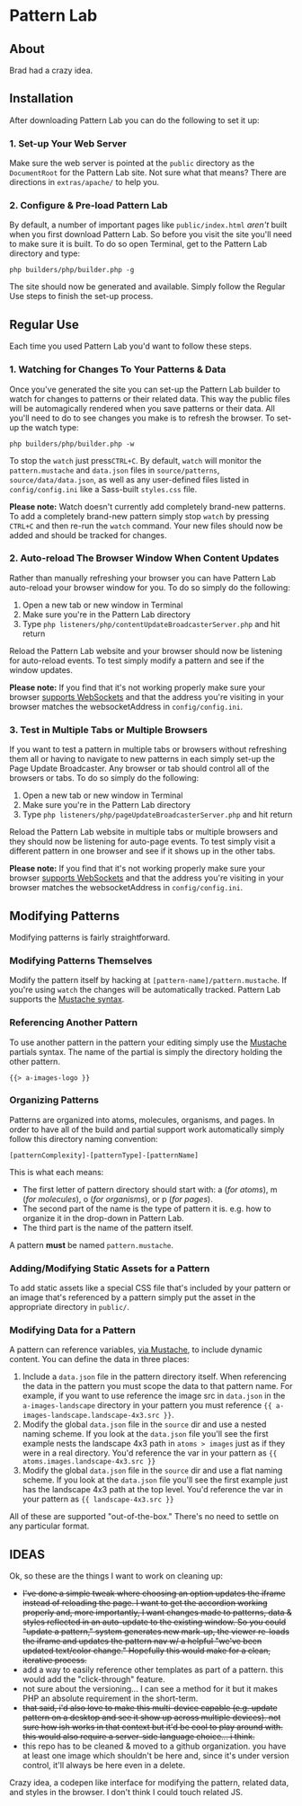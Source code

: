 # Pattern Lab

## About

Brad had a crazy idea.

## Installation

After downloading Pattern Lab you can do the following to set it up:

### 1. Set-up Your Web Server

Make sure the web server is pointed at the `public` directory as the `DocumentRoot` for the Pattern Lab site. Not sure what that means? There are directions in `extras/apache/` to help you.

### 2. Configure & Pre-load Pattern Lab

By default, a number of important pages like `public/index.html` *aren't* built when you first download Pattern Lab. So before you visit the site you'll need to make sure it is built. To do so open Terminal, get to the Pattern Lab directory and type:

    php builders/php/builder.php -g

The site should now be generated and available. Simply follow the Regular Use steps to finish the set-up process.

## Regular Use

Each time you used Pattern Lab you'd want to follow these steps.

### 1. Watching for Changes To Your Patterns & Data

Once you've generated the site you can set-up the Pattern Lab builder to watch for changes to patterns or their related data. This way the public files will be automagically rendered when you save patterns or their data. All you'll need to do to see changes you make is to refresh the browser. To set-up the watch type:

    php builders/php/builder.php -w

To stop the `watch` just press`CTRL+C`. By default, `watch` will monitor the `pattern.mustache` and `data.json` files in `source/patterns`, `source/data/data.json`, as well as any user-defined files listed in `config/config.ini` like a Sass-built `styles.css` file.

**Please note:** Watch doesn't currently add completely brand-new patterns. To add a completely brand-new pattern simply stop `watch` by pressing `CTRL+C` and then re-run the `watch` command. Your new files should now be added and should be tracked for changes.

### 2. Auto-reload The Browser Window When Content Updates

Rather than manually refreshing your browser you can have Pattern Lab auto-reload your browser window for you. To do so simply do the following:

1. Open a new tab or new window in Terminal
2. Make sure you're in the Pattern Lab directory
3. Type `php listeners/php/contentUpdateBroadcasterServer.php` and hit return

Reload the Pattern Lab website and your browser should now be listening for auto-reload events. To test simply modify a pattern and see if the window updates.

**Please note:** If you find that it's not working properly make sure your browser [supports WebSockets](http://caniuse.com/websockets) and that the address you're visiting in your browser matches the websocketAddress in `config/config.ini`.

### 3. Test in Multiple Tabs or Multiple Browsers

If you want to test a pattern in multiple tabs or browsers without refreshing them all or having to navigate to new patterns in each simply set-up the Page Update Broadcaster. Any browser or tab should control all of the browsers or tabs. To do so simply do the following:

1. Open a new tab or new window in Terminal
2. Make sure you're in the Pattern Lab directory
3. Type `php listeners/php/pageUpdateBroadcasterServer.php` and hit return

Reload the Pattern Lab website in multiple tabs or multiple browsers and they should now be listening for auto-page events. To test simply visit a different pattern in one browser and see if it shows up in the other tabs.

**Please note:** If you find that it's not working properly make sure your browser [supports WebSockets](http://caniuse.com/websockets) and that the address you're visiting in your browser matches the websocketAddress in `config/config.ini`.

## Modifying Patterns

Modifying patterns is fairly straightforward.

### Modifying Patterns Themselves

Modify the pattern itself by hacking at `[pattern-name]/pattern.mustache`. If you're using `watch` the changes will be automatically tracked. Pattern Lab supports the [Mustache syntax](http://mustache.github.io/mustache.5.html).

### Referencing Another Pattern

To use another pattern in the pattern your editing simply use the [Mustache](http://mustache.github.io/mustache.5.html) partials syntax. The name of the partial is simply the directory holding the other pattern.

    {{> a-images-logo }}

### Organizing Patterns

Patterns are organized into atoms, molecules, organisms, and pages. In order to have all of the build and partial support work automatically simply follow this directory naming convention:

    [patternComplexity]-[patternType]-[patternName]

This is what each means:

* The first letter of pattern directory should start with: a (*for atoms*), m (*for molecules*), o (*for organisms*), or p (*for pages*).
* The second part of the name is the type of pattern it is. e.g. how to organize it in the drop-down in Pattern Lab.
* The third part is the name of the pattern itself.

A pattern **must** be named `pattern.mustache`.

### Adding/Modifying Static Assets for a Pattern

To add static assets like a special CSS file that's included by your pattern or an image that's referenced by a pattern simply put the asset in the appropriate directory in `public/`.

### Modifying Data for a Pattern

A pattern can reference variables, [via Mustache](http://mustache.github.io/mustache.5.html), to include dynamic content. You can define the data in three places:

1. Include a `data.json` file in the pattern directory itself. When referencing the data in the pattern you must scope the data to that pattern name. For example, if you want to use reference the image src in `data.json` in the `a-images-landscape` directory in your pattern you must reference `{{ a-images-landscape.landscape-4x3.src }}`.
2. Modify the global `data.json` file in the `source` dir and use a nested naming scheme. If you look at the `data.json` file you'll see the first example nests the landscape 4x3 path in `atoms > images` just as if they were in a real directory. You'd reference the var in your pattern as `{{ atoms.images.landscape-4x3.src }}`
3. Modify the global `data.json` file in the `source` dir and use a flat naming scheme. If you look at the `data.json` file you'll see the first example just has the landscape 4x3 path at the top level. You'd reference the var in your pattern as `{{ landscape-4x3.src }}`

All of these are supported "out-of-the-box." There's no need to settle on any particular format.

## IDEAS

Ok, so these are the things I want to work on cleaning up:

* <del>I've done a simple tweak where choosing an option updates the iframe instead of reloading the page. I want to get the accordion working properly and, more importantly, I want changes made to patterns, data & styles reflected in an auto-update to the existing window. So you could "update a pattern," system generates new mark-up, the viewer re-loads the iframe and updates the pattern nav w/ a helpful "we've been updated text/color change." Hopefully this would make for a clean, iterative process.</del>
* add a way to easily reference other templates as part of a pattern. this would add the "click-through" feature.
* not sure about the versioning... I can see a method for it but it makes PHP an absolute requirement in the short-term.
* <del>that said, i'd also love to make this multi-device capable (e.g. update pattern on a desktop and see it show up across multiple devices). not sure how ish works in that context but it'd be cool to play around with. this would also require a server-side language choice... i think.</del>
* this repo has to be cleaned & moved to a github organization. you have at least one image which shouldn't be here and, since it's under version control, it'll always be here even in a delete.

Crazy idea, a codepen like interface for modifying the pattern, related data, and styles in the browser. I don't think I could touch related JS.


